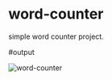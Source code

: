 # word-counter
simple word counter project.

#output

![word-counter](https://user-images.githubusercontent.com/101444030/165624453-221a7491-f422-43c4-b278-8b6a52f8711a.png)


